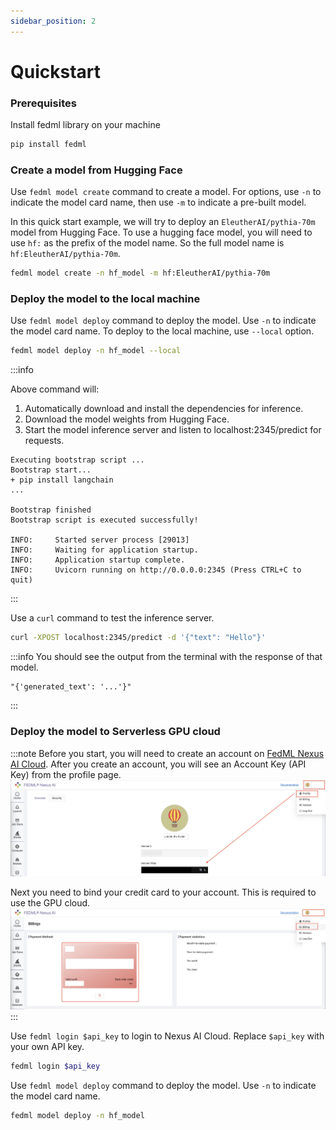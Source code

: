 ```yaml
---
sidebar_position: 2
---
```


# Quickstart
### Prerequisites
Install fedml library on your machine
```bash
pip install fedml
```
### Create a model from Hugging Face
Use `fedml model create` command to create a model. For options, use `-n` to indicate the model card name, 
then use `-m` to indicate a pre-built model.  

In this quick start example, we will try
to deploy an `EleutherAI/pythia-70m` model from Hugging Face. To use a hugging face model, you will need to
use `hf:` as the prefix of the model name. So the full model name is `hf:EleutherAI/pythia-70m`.

```bash
fedml model create -n hf_model -m hf:EleutherAI/pythia-70m
```
### Deploy the model to the local machine
Use `fedml model deploy` command to deploy the model. Use `-n` to indicate the model card name.
To deploy to the local machine, use `--local` option.
```bash
fedml model deploy -n hf_model --local
```
:::info

Above command will:  
1. Automatically download and install the dependencies for inference.  
2. Download the model weights from Hugging Face.
3. Start the model inference server and listen to localhost:2345/predict for requests.

```
Executing bootstrap script ...
Bootstrap start...
+ pip install langchain
...

Bootstrap finished
Bootstrap script is executed successfully!

INFO:     Started server process [29013]
INFO:     Waiting for application startup.
INFO:     Application startup complete.
INFO:     Uvicorn running on http://0.0.0.0:2345 (Press CTRL+C to quit)
```
:::

Use a `curl` command to test the inference server.
```bash
curl -XPOST localhost:2345/predict -d '{"text": "Hello"}'
```


:::info
You should see the output from the terminal with the response of that model.
```
"{'generated_text': '...'}"
```
:::

### Deploy the model to Serverless GPU cloud
:::note
Before you start, you will need to create an account on [FedML Nexus AI Cloud](https://fedml.ai/home).
After you create an account, you will see an Account Key (API Key) from the profile page.
![getApiKey.jpg](pics%2FgetApiKey.jpg)

Next you need to bind your credit card to your account. This is required to use the GPU cloud.
![payment.jpg](pics%2Fpayment.jpg)
:::

Use `fedml login $api_key` to login to Nexus AI Cloud. Replace `$api_key` with your own API key.
```bash
fedml login $api_key
```
Use `fedml model deploy` command to deploy the model. Use `-n` to indicate the model card name.
```bash
fedml model deploy -n hf_model
```